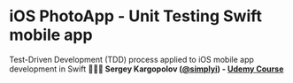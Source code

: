 # iOS PhotoApp - Unit Testing Swift mobile app
Test-Driven Development (TDD) process applied to iOS mobile app development in Swift
**👨🏻‍💻 Sergey Kargopolov ([@simplyi](https://github.com/simplyi)) - [Udemy Course](https://www.udemy.com/course/unit-testing-ios-mobile-app/)**
